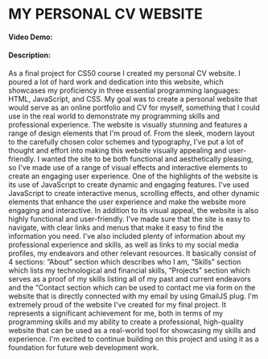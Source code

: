 # MY PERSONAL CV WEBSITE
#### Video Demo:  <URL HERE>
#### Description:
As a final project for CS50 course I created my personal CV website. I poured a lot of hard work and dedication into this website, which showcases my proficiency in three essential programming languages: HTML, JavaScript, and CSS. My goal was to create a personal website that would serve as an online portfolio and CV for myself, something that I could use in the real world to demonstrate my programming skills and professional experience. 
The website is visually stunning and features a range of design elements that I'm proud of. From the sleek, modern layout to the carefully chosen color schemes and typography, I've put a lot of thought and effort into making this website visually appealing and user-friendly. I wanted the site to be both functional and aesthetically pleasing, so I've made use of a range of visual effects and interactive elements to create an engaging user experience. One of the highlights of the website is its use of JavaScript to create dynamic and engaging features. I've used JavaScript to create interactive menus, scrolling effects, and other dynamic elements that enhance the user experience and make the website more engaging and interactive.
In addition to its visual appeal, the website is also highly functional and user-friendly. I've made sure that the site is easy to navigate, with clear links and menus that make it easy to find the information you need. I've also included plenty of information about my professional experience and skills, as well as links to my social media profiles, my endeavors and other relevant resources.
It basically consist of 4 sections: “About” section which describes who I am, “Skills” section which lists my technological and financial skills, “Projects” section which serves as a proof of my skills listing all of my past and current endeavors and the “Contact section which can be used to contact me via form on the website that is directly connected with my email by using GmailJS plug.
I'm extremely proud of the website I've created for my final project. It represents a significant achievement for me, both in terms of my programming skills and my ability to create a professional, high-quality website that can be used as a real-world tool for showcasing my skills and experience. I'm excited to continue building on this project and using it as a foundation for future web development work.
